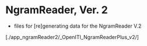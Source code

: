 # NgramReader, Ver. 2

- files for [re]generating data for the NgramReader V.2

[./app_ngramReader2/_OpenITI_NgramReaderPlus_v2/]